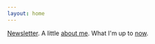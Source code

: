 ```yaml
---
layout: home
---
```

[Newsletter](https://sevedkim.substack.com/). A little [about me](/about/). What I'm up to [now](/now/).

